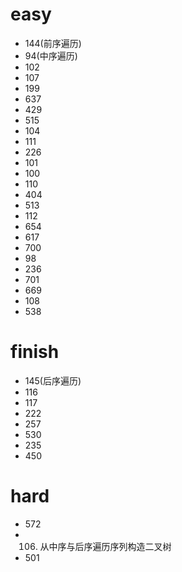 # easy

- 144(前序遍历)
- 94(中序遍历)
- 102
- 107
- 199
- 637
- 429
- 515
- 104
- 111
- 226
- 101
- 100
- 110
- 404
- 513
- 112
- 654
- 617
- 700
- 98
- 236
- 701
- 669
- 108
- 538


# finish

- 145(后序遍历)
- 116
- 117
- 222
- 257
- 530
- 235
- 450


# hard

- 572
- 106. 从中序与后序遍历序列构造二叉树
- 501